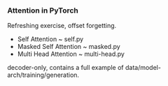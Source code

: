 ### Attention in PyTorch

Refreshing exercise, offset forgetting.


- Self Attention ~ self.py
- Masked Self Attention ~ masked.py
- Multi Head Attention ~ multi-head.py


decoder-only, contains a full example of data/model-arch/training/generation. 